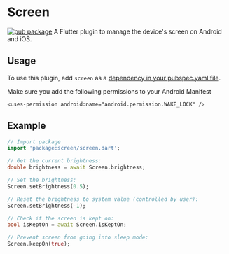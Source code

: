 # Screen
[![pub package](https://img.shields.io/pub/v/screen.svg)](https://pub.dartlang.org/packages/screen)
A Flutter plugin to manage the device's screen on Android and iOS.

## Usage
To use this plugin, add `screen` as a [dependency in your pubspec.yaml file](https://flutter.io/platform-plugins/).

Make sure you add the following permissions to your Android Manifest
```
<uses-permission android:name="android.permission.WAKE_LOCK" />
```

## Example
``` dart
// Import package
import 'package:screen/screen.dart';

// Get the current brightness:
double brightness = await Screen.brightness;

// Set the brightness:
Screen.setBrightness(0.5);

// Reset the brightness to system value (controlled by user):
Screen.setBrightness(-1);

// Check if the screen is kept on:
bool isKeptOn = await Screen.isKeptOn;

// Prevent screen from going into sleep mode:
Screen.keepOn(true);
```
